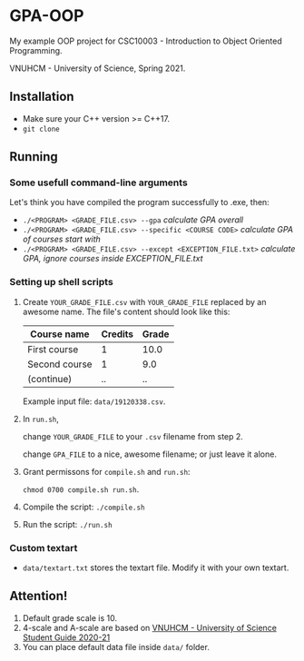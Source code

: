 # GPA-OOP
My example OOP project for CSC10003 - Introduction to Object Oriented Programming.

VNUHCM - University of Science, Spring 2021.

## Installation
- Make sure your C++ version >= C++17.
- `git clone`

## Running
### Some usefull command-line arguments
Let's think you have compiled the program successfully to <PROGRAM>.exe, then:
- `./<PROGRAM> <GRADE_FILE.csv> --gpa` _calculate GPA overall_
- `./<PROGRAM> <GRADE_FILE.csv> --specific <COURSE CODE>` _calculate GPA of courses start with <COURSE CODE>_
- `./<PROGRAM> <GRADE_FILE.csv> --except <EXCEPTION_FILE.txt>` _calculate GPA, ignore courses inside EXCEPTION_FILE.txt_

### Setting up shell scripts
1. Create `YOUR_GRADE_FILE.csv` with `YOUR_GRADE_FILE` replaced by an awesome name. The file's content should look like this:

    | Course name | Credits | Grade |
    |-------------|---------|-------|
    |First course |   1     |  10.0 |
    |Second course|   1     |   9.0 |
    |(continue)   |   ..    |   ..  |

    Example input file: `data/19120338.csv`.

2. In `run.sh`, 

    change `YOUR_GRADE_FILE` to your `.csv` filename from step 2.

    change `GPA_FILE` to a nice, awesome filename; or just leave it alone.
3. Grant permissons for `compile.sh` and `run.sh`:

    `chmod 0700 compile.sh run.sh`. 
4. Compile the script: `./compile.sh`
5. Run the script: `./run.sh`

### Custom textart
- `data/textart.txt` stores the textart file. Modify it with your own textart.

## Attention!
1. Default grade scale is 10.
2. 4-scale and A-scale are based on [VNUHCM - University of Science Student Guide 2020-21](https://www.hcmus.edu.vn/component/content/article/124-cong-tac-sinh-vien/thong-tin-danh-cho-tan-sinh-vien/3323-so-tay-sinh-vien-nam-hoc-2020-2021?Itemid=437)
3. You can place default data file inside `data/` folder.
